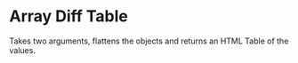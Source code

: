 # Array Diff Table

Takes two arguments, flattens the objects and returns an HTML Table of the values.
